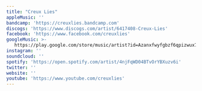 ```yaml
---
title: "Creux Lies"
appleMusic: ''
bandcamp: 'https://creuxlies.bandcamp.com'
discogs: 'https://www.discogs.com/artist/6417408-Creux-Lies'
facebook: 'https://www.facebook.com/creuxlies'
googleMusic: >-
   https://play.google.com/store/music/artist?id=Azanxfwyfgbzf6qpizwux7a5s74
instagram: ''
soundcloud: ''
spotify: 'https://open.spotify.com/artist/4njFqWD04BTvOrYBXuzv6i'
twitter: ''
website: ''
youtube: 'https://www.youtube.com/creuxlies'
---
```

